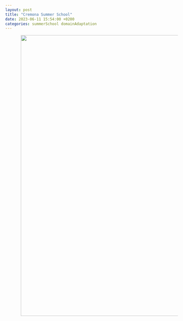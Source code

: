 ```yaml
---
layout: post
title: "Cremona Summer School"
date: 2023-06-11 15:54:00 +0200
categories: summerSchool domainAdaptation
---
```


<img hspace=50px width=900px src="/images/2023_06_08_Museo_Violino_Thanks_to_Prof_Cavallaro_Linkedin_Profile.jpeg">




